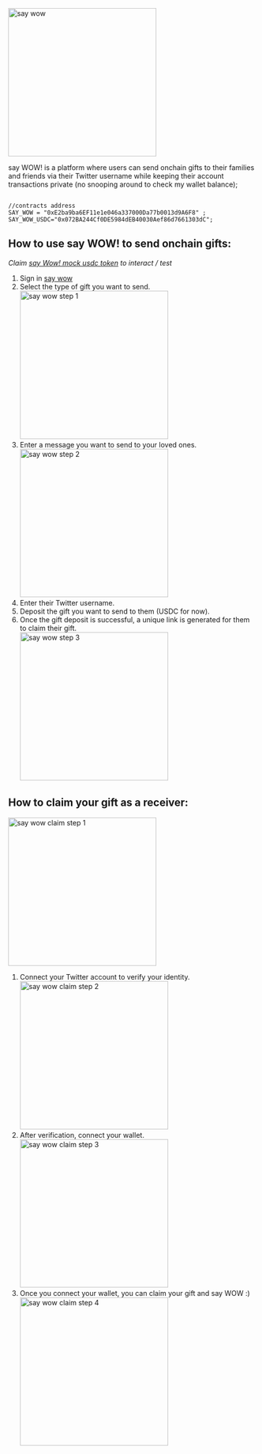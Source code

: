 <!-- Main image -->
<img src="public/say-wow-images/wowinit.png" alt="say wow" style="max-width: 100%; width: 300px; height: auto;">

<p>say WOW! is a platform where users can send onchain gifts to their families and friends via their Twitter username while keeping their account transactions private (no snooping around to check my wallet balance);</p>

<pre><code class="language-js">
//contracts address
SAY_WOW = "0xE2ba9ba6EF11e1e046a337000Da77b0013d9A6F8" ;
SAY_WOW_USDC="0x072BA244Cf0DE5984dEB40030Aef86d7661303dC";
</code></pre>

<h2>How to use say WOW! to send onchain gifts:</h2>

<i>Claim <a href="https://wow-faucet.vercel.app/">say Wow! mock usdc token</a> to interact / test</i>

<ol>
  <li>Sign in <a href="https://say-wow.vercel.app/">say wow</a></li>
  <li>Select the type of gift you want to send.
    <br>
    <img src="public/say-wow-images/image1.png" alt="say wow step 1" style="max-width: 100%; width: 300px; height: auto;">
  </li>
  <li>Enter a message you want to send to your loved ones.
    <br>
    <img src="public/say-wow-images/image2.png" alt="say wow step 2" style="max-width: 100%; width: 300px; height: auto;">
  </li>
  <li>Enter their Twitter username.</li>
  <li>Deposit the gift you want to send to them (USDC for now).</li>
  <li>Once the gift deposit is successful, a unique link is generated for them to claim their gift.
    <br>
    <img src="public/say-wow-images/image3.png" alt="say wow step 3" style="max-width: 100%; width: 300px; height: auto;">
  </li>
</ol>

<h2>How to claim your gift as a receiver:</h2>

<img src="public/say-wow-images/image4.png" alt="say wow claim step 1" style="max-width: 100%; width: 300px; height: auto;">
<ol>
  <li>Connect your Twitter account to verify your identity.
    <br>
    <img src="public/say-wow-images/image5.png" alt="say wow claim step 2" style="max-width: 100%; width: 300px; height: auto;">
  </li>
  <li>After verification, connect your wallet.
    <br>
    <img src="public/say-wow-images/image6.png" alt="say wow claim step 3" style="max-width: 100%; width: 300px; height: auto;">
  </li>
  <li>Once you connect your wallet, you can claim your gift and say WOW :)
    <br>
    <img src="public/say-wow-images/image7.png" alt="say wow claim step 4" style="max-width: 100%; width: 300px; height: auto;">
  </li>
</ol>
